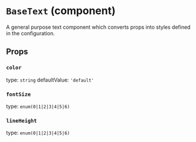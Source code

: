 `BaseText` (component)
======================

A general purpose text component which
converts props into styles defined in the configuration.

Props
-----

### `color`

type: `string`
defaultValue: `'default'`


### `fontSize`

type: `enum(0|1|2|3|4|5|6)`


### `lineHeight`

type: `enum(0|1|2|3|4|5|6)`

